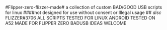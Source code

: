 #Flipper-zero-flizzer-made#
a collection of custom BAD/GOOD USB
scripts for linux
####not designed for use without consent or 
Illegal usage ##
*disc* FLIZZER#3706
ALL SCRIPTS TESTED FOR LINUX
ANDROID TESTED ON A52
 MADE FOR FLIPPER ZERO BADUSB 
IDEAS WELCOME
